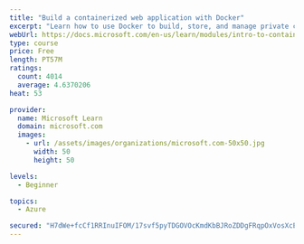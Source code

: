 ```yaml
---
title: "Build a containerized web application with Docker"
excerpt: "Learn how to use Docker to build, store, and manage private container images with the Azure Container Registry."
webUrl: https://docs.microsoft.com/en-us/learn/modules/intro-to-containers/
type: course
price: Free
length: PT57M
ratings:
  count: 4014
  average: 4.6370206
heat: 53

provider:
  name: Microsoft Learn
  domain: microsoft.com
  images:
    - url: /assets/images/organizations/microsoft.com-50x50.jpg
      width: 50
      height: 50

levels:
  - Beginner

topics:
  - Azure

secured: "H7dWe+fcCf1RRInuIFOM/17svf5pyTDGOVOcKmdKbBJRoZDDgFRqpOxVosXcEKQjdw5eXGShiKA6nUWhxsbVJ7EH125mvYf6dV580tDrVNlmlo2ofRjKwSwF7oWO8Ga+wrxzusMYdeRzjX/UvDj6AC+pvgb/jVpVhkuLXg1KbeimJWHfFviAVA4ZM54ldVORbSgnKgObnV10kwlnx6dQJg5kefI9xY2LWvrJb+3nLEAuT6HgDyMRZBUbPtLMGeonQ2f6qbls69BnaQ6ognxMXNTmrdz0Ohgln6ANijtFalIEjlgmiGG3HR7OTu7JVPRpbPuEJAYKUB7zODWr3OkimhNRYxxhMHPFp3/aKCzef6ULDxDdNxVWKgd14lKYaSK4aCOCBgxzhGHh3OBRp3a5DvdUJqZ5GlL2hqckqjhaG0s=;i6ng3V7nm7CyUCZLQ4MxBw=="
---
```


